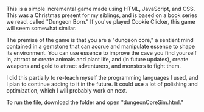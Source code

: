 This is a simple incremental game made using HTML, JavaScript, and CSS. This was a Christmas present for my siblings, and is based on a book series we read, called "Dungeon Born." If you've played Cookie Clicker, this game will seem somewhat similar.

The premise of the game is that you are a "dungeon core," a sentient mind contained in a gemstone that can accrue and manipulate essence to shape its environment. You can use essence to improve the cave you find yourself in, attract or create animals and plant life, and (in future updates), create weapons and gold to attract adventurers, and monsters to fight them.

I did this partially to re-teach myself the programming languages I used, and I plan to continue adding to it in the future. It could use a lot of polishing and optimization, which I will probably work on next.

To run the file, download the folder and open "dungeonCoreSim.html."
